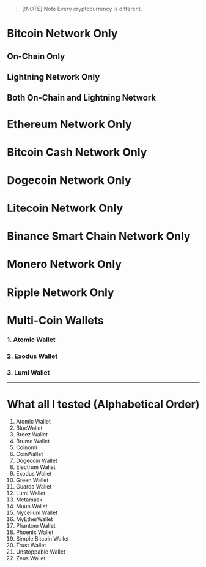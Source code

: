 
> [!NOTE] Note
> Every cryptocurrency is different.

# Bitcoin Network Only
## On-Chain Only
## Lightning Network Only
## Both On-Chain and Lightning Network

# Ethereum Network Only
# Bitcoin Cash Network Only
# Dogecoin Network Only
# Litecoin Network Only
# Binance Smart Chain Network Only
# Monero Network Only
# Ripple Network Only
# Multi-Coin Wallets
### 1. Atomic Wallet
### 2. Exodus Wallet
### 3. Lumi Wallet

---
# What all I tested (Alphabetical Order)
1. Atomic Wallet
2. BlueWallet
3. Breez Wallet
4. Brume Wallet
5. Coinomi
6. CoinWallet
7. Dogecoin Wallet
8. Electrum Wallet
9. Exodus Wallet
10. Green Wallet
11. Guarda Wallet
12. Lumi Wallet
13. Metamask
14. Muun Wallet
15. Mycelium Wallet
16. MyEtherWallet
17. Phantom Wallet
18. Phoenix Wallet
19. Simple Bitcoin Wallet
20. Trust Wallet
21. Unstoppable Wallet
22. Zeus Wallet